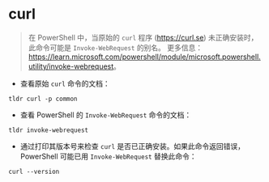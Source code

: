 # curl

> 在 PowerShell 中，当原始的 `curl` 程序 (<https://curl.se>) 未正确安装时，此命令可能是 `Invoke-WebRequest` 的别名。
> 更多信息：<https://learn.microsoft.com/powershell/module/microsoft.powershell.utility/invoke-webrequest>。

- 查看原始 `curl` 命令的文档：

`tldr curl -p common`

- 查看 PowerShell 的 `Invoke-WebRequest` 命令的文档：

`tldr invoke-webrequest`

- 通过打印其版本号来检查 `curl` 是否已正确安装。如果此命令返回错误，PowerShell 可能已用 `Invoke-WebRequest` 替换此命令：

`curl --version`
